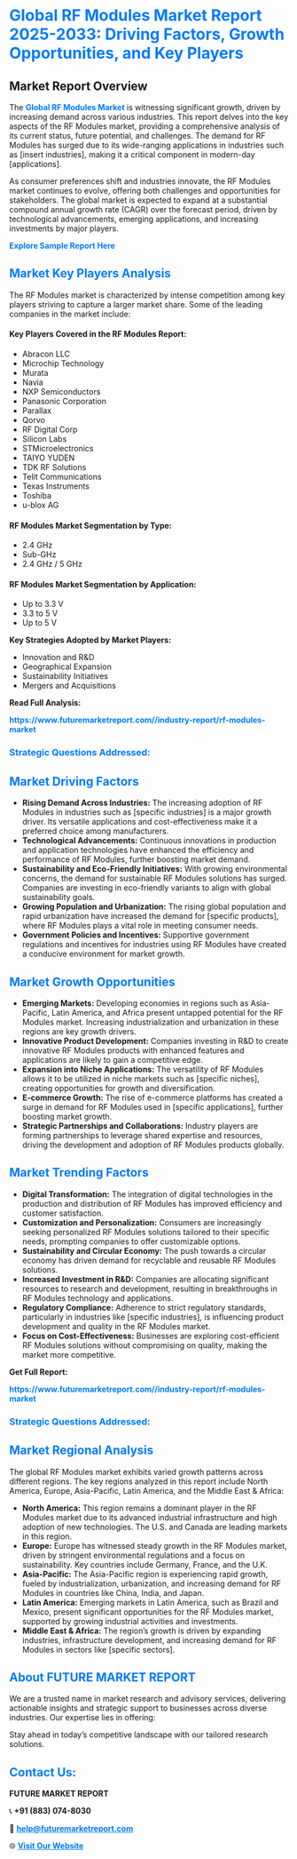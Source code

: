<h1 style="color: #007BFF;">Global RF Modules Market Report 2025-2033: Driving Factors, Growth Opportunities, and Key Players</h1>

<section id="overview">
<h2>Market Report Overview</h2>
<p>The <a href="https://www.futuremarketreport.com//industry-report/rf-modules-market" style="color: #007BFF; text-decoration: none;"><strong>Global RF Modules Market</strong></a> is witnessing significant growth, driven by increasing demand across various industries. This report delves into the key aspects of the RF Modules market, providing a comprehensive analysis of its current status, future potential, and challenges. The demand for RF Modules has surged due to its wide-ranging applications in industries such as [insert industries], making it a critical component in modern-day [applications].</p>
<p>As consumer preferences shift and industries innovate, the RF Modules market continues to evolve, offering both challenges and opportunities for stakeholders. The global market is expected to expand at a substantial compound annual growth rate (CAGR) over the forecast period, driven by technological advancements, emerging applications, and increasing investments by major players.</p>
</section>

<section id="overview">
<p><a href="https://www.futuremarketreport.com//request-sample/reportId=47318" style="color: #007BFF; text-decoration: none;"><strong>Explore Sample Report Here</strong></a></p>
</section>

<section id="key-players">
<h2 style="color: #007BFF;">Market Key Players Analysis</h2>
<p>The RF Modules market is characterized by intense competition among key players striving to capture a larger market share. Some of the leading companies in the market include:</p>
<h4>Key Players Covered in the RF Modules Report:</h4>
<ul><li>Abracon LLC</li><li>Microchip Technology</li><li>Murata</li><li>Navia</li><li>NXP Semiconductors</li><li>Panasonic Corporation</li><li>Parallax</li><li>Qorvo</li><li>RF Digital Corp</li><li>Silicon Labs</li><li>STMicroelectronics</li><li>TAIYO YUDEN</li><li>TDK RF Solutions</li><li>Telit Communications</li><li>Texas Instruments</li><li>Toshiba</li><li>u-blox AG</li></ul>
<h4>RF Modules Market Segmentation by Type:</h4>
<ul><li>2.4 GHz</li><li>Sub-GHz</li><li>2.4 GHz / 5 GHz</li></ul>

<h4>RF Modules Market Segmentation by Application:</h4>
<ul><li>Up to 3.3 V</li><li>3.3 to 5 V</li><li>Up to 5 V</li></ul>
<p><strong>Key Strategies Adopted by Market Players:</strong></p>
<ul>
<li>Innovation and R&D</li>
<li>Geographical Expansion</li>
<li>Sustainability Initiatives</li>
<li>Mergers and Acquisitions</li>
</ul>
</section>

<section>
<p><strong>Read Full Analysis: </strong></p><a href="https://www.futuremarketreport.com//industry-report/rf-modules-market" style="color: #007BFF; text-decoration: none;"><strong>https://www.futuremarketreport.com//industry-report/rf-modules-market</strong></a>
<h3 style="color: #007BFF;">Strategic Questions Addressed:</h3>
</section>

<section id="driving-factors">
<h2 style="color: #007BFF;">Market Driving Factors</h2>
<ul>
<li><strong>Rising Demand Across Industries:</strong> The increasing adoption of RF Modules in industries such as [specific industries] is a major growth driver. Its versatile applications and cost-effectiveness make it a preferred choice among manufacturers.</li>
<li><strong>Technological Advancements:</strong> Continuous innovations in production and application technologies have enhanced the efficiency and performance of RF Modules, further boosting market demand.</li>
<li><strong>Sustainability and Eco-Friendly Initiatives:</strong> With growing environmental concerns, the demand for sustainable RF Modules solutions has surged. Companies are investing in eco-friendly variants to align with global sustainability goals.</li>
<li><strong>Growing Population and Urbanization:</strong> The rising global population and rapid urbanization have increased the demand for [specific products], where RF Modules plays a vital role in meeting consumer needs.</li>
<li><strong>Government Policies and Incentives:</strong> Supportive government regulations and incentives for industries using RF Modules have created a conducive environment for market growth.</li>
</ul>
</section>

<section id="growth-opportunities">
<h2 style="color: #007BFF;">Market Growth Opportunities</h2>
<ul>
<li><strong>Emerging Markets:</strong> Developing economies in regions such as Asia-Pacific, Latin America, and Africa present untapped potential for the RF Modules market. Increasing industrialization and urbanization in these regions are key growth drivers.</li>
<li><strong>Innovative Product Development:</strong> Companies investing in R&D to create innovative RF Modules products with enhanced features and applications are likely to gain a competitive edge.</li>
<li><strong>Expansion into Niche Applications:</strong> The versatility of RF Modules allows it to be utilized in niche markets such as [specific niches], creating opportunities for growth and diversification.</li>
<li><strong>E-commerce Growth:</strong> The rise of e-commerce platforms has created a surge in demand for RF Modules used in [specific applications], further boosting market growth.</li>
<li><strong>Strategic Partnerships and Collaborations:</strong> Industry players are forming partnerships to leverage shared expertise and resources, driving the development and adoption of RF Modules products globally.</li>
</ul>
</section>

<section id="trending-factors">
<h2 style="color: #007BFF;">Market Trending Factors</h2>
<ul>
<li><strong>Digital Transformation:</strong> The integration of digital technologies in the production and distribution of RF Modules has improved efficiency and customer satisfaction.</li>
<li><strong>Customization and Personalization:</strong> Consumers are increasingly seeking personalized RF Modules solutions tailored to their specific needs, prompting companies to offer customizable options.</li>
<li><strong>Sustainability and Circular Economy:</strong> The push towards a circular economy has driven demand for recyclable and reusable RF Modules solutions.</li>
<li><strong>Increased Investment in R&D:</strong> Companies are allocating significant resources to research and development, resulting in breakthroughs in RF Modules technology and applications.</li>
<li><strong>Regulatory Compliance:</strong> Adherence to strict regulatory standards, particularly in industries like [specific industries], is influencing product development and quality in the RF Modules market.</li>
<li><strong>Focus on Cost-Effectiveness:</strong> Businesses are exploring cost-efficient RF Modules solutions without compromising on quality, making the market more competitive.</li>
</ul>
</section>

<section>
<p><strong>Get Full Report: </strong></p><a href="https://www.futuremarketreport.com//industry-report/rf-modules-market" style="color: #007BFF; text-decoration: none;"><strong>https://www.futuremarketreport.com//industry-report/rf-modules-market</strong></a>
<h3 style="color: #007BFF;">Strategic Questions Addressed:</h3>
</section>


<section id="regional-analysis">
<h2 style="color: #007BFF;">Market Regional Analysis</h2>
<p>The global RF Modules market exhibits varied growth patterns across different regions. The key regions analyzed in this report include North America, Europe, Asia-Pacific, Latin America, and the Middle East & Africa:</p>
<ul>
<li><strong>North America:</strong> This region remains a dominant player in the RF Modules market due to its advanced industrial infrastructure and high adoption of new technologies. The U.S. and Canada are leading markets in this region.</li>
<li><strong>Europe:</strong> Europe has witnessed steady growth in the RF Modules market, driven by stringent environmental regulations and a focus on sustainability. Key countries include Germany, France, and the U.K.</li>
<li><strong>Asia-Pacific:</strong> The Asia-Pacific region is experiencing rapid growth, fueled by industrialization, urbanization, and increasing demand for RF Modules in countries like China, India, and Japan.</li>
<li><strong>Latin America:</strong> Emerging markets in Latin America, such as Brazil and Mexico, present significant opportunities for the RF Modules market, supported by growing industrial activities and investments.</li>
<li><strong>Middle East & Africa:</strong> The region’s growth is driven by expanding industries, infrastructure development, and increasing demand for RF Modules in sectors like [specific sectors].</li>
</ul>
</section>

<footer>
<h2 style="color: #007BFF;">About FUTURE MARKET REPORT</h2>
<p>We are a trusted name in market research and advisory services, delivering actionable insights and strategic support to businesses across diverse industries. Our expertise lies in offering:</p>

<p>Stay ahead in today’s competitive landscape with our tailored research solutions.</p>

<h2 style="color: #007BFF;">Contact Us:</h2>
<p><strong>FUTURE MARKET REPORT</strong></p>
<p>📞 <strong>+91 (883) 074-8030</strong></p>
<p>📧 <strong><a href="mailto:help@futuremarketreport.com" style="color: #007BFF;">help@futuremarketreport.com</a></strong></p>
<p>🌐 <strong><a href="https://www.futuremarketreport.com/" style="color: #007BFF;">Visit Our Website</a></strong></p>
</footer>